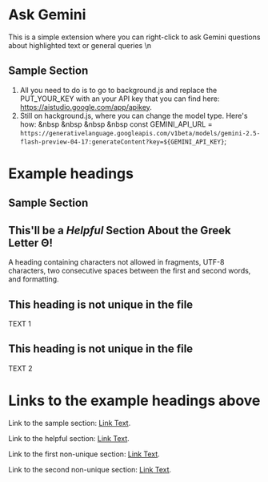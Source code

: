# Ask Gemini

This is a simple extension where you can right-click to ask Gemini questions about highlighted text or general queries
\n
## Sample Section
1. All you need to do is to go to background.js and replace the PUT_YOUR_KEY with an your API key that you can find here: https://aistudio.google.com/app/apikey.
2. Still on hackground.js, where you can change the model type. Here's how:
&nbsp &nbsp &nbsp &nbsp const GEMINI_API_URL = `https://generativelanguage.googleapis.com/v1beta/models/gemini-2.5-flash-preview-04-17:generateContent?key=${GEMINI_API_KEY}`;



# Example headings

## Sample Section

## This'll be a _Helpful_ Section About the Greek Letter Θ!
A heading containing characters not allowed in fragments, UTF-8 characters, two consecutive spaces between the first and second words, and formatting.

## This heading is not unique in the file

TEXT 1

## This heading is not unique in the file

TEXT 2

# Links to the example headings above

Link to the sample section: [Link Text](#sample-section).

Link to the helpful section: [Link Text](#thisll-be-a-helpful-section-about-the-greek-letter-Θ).

Link to the first non-unique section: [Link Text](#this-heading-is-not-unique-in-the-file).

Link to the second non-unique section: [Link Text](#this-heading-is-not-unique-in-the-file-1).
